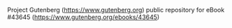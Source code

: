 Project Gutenberg (https://www.gutenberg.org) public repository for eBook #43645 (https://www.gutenberg.org/ebooks/43645)
